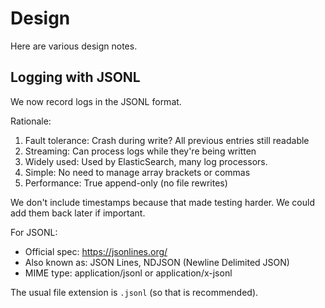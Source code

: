 # Design

Here are various design notes.

## Logging with JSONL

We now record logs in the JSONL format.

Rationale:

1. Fault tolerance: Crash during write? All previous entries still readable
2. Streaming: Can process logs while they're being written
3. Widely used: Used by ElasticSearch, many log processors.
4. Simple: No need to manage array brackets or commas
5. Performance: True append-only (no file rewrites)

We don't include timestamps because that made testing harder. We could add them back later if important.

For JSONL:

- Official spec: https://jsonlines.org/
- Also known as: JSON Lines, NDJSON (Newline Delimited JSON)
- MIME type: application/jsonl or application/x-jsonl

The usual file extension is `.jsonl` (so that is recommended).
